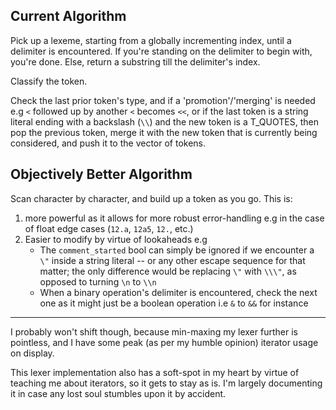 ## Current Algorithm

Pick up a lexeme, starting from a globally incrementing index, until a delimiter is encountered. If you're standing on the delimiter to begin with, you're done. Else, return a substring till the delimiter's index.

Classify the token.

Check the last prior token's type, and if a 'promotion'/'merging' is needed e.g `<` followed up by another `<` becomes `<<`, or if the last token is a string literal ending with a backslash (`\\`) and the new token is a T\_QUOTES, then pop the previous token, merge it with the new token that is currently being considered, and push it to the vector of tokens.

## Objectively Better Algorithm

Scan character by character, and build up a token as you go. This is:

1. more powerful as it allows for more robust error-handling e.g in the case of float edge cases (`12.a`, `12a5`, `12.`, etc.)
2. Easier to modify by virtue of lookaheads e.g
    - The `comment_started` bool can simply be ignored if we encounter a `\"` inside a string literal -- or any other escape sequence for that matter; the only difference would be replacing `\"` with `\\\"`, as opposed to turning `\n` to `\\n` 
    - When a binary operation's delimiter is encountered, check the next one as it might just be a boolean operation i.e `&` to `&&` for instance

---

I probably won't shift though, because min-maxing my lexer further is pointless, and I have some peak (as per my humble opinion) iterator usage on display.

This lexer implementation also has a soft-spot in my heart by virtue of teaching me about iterators, so it gets to stay as is. I'm largely documenting it in case any lost soul stumbles upon it by accident.